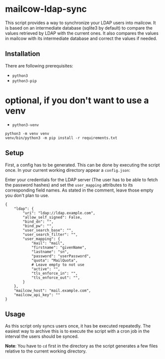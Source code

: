 # mailcow-ldap-sync

This script provides a way to synchronize your LDAP users into mailcow. It is based on an intermediate database (sqlite3 by default) to compare the values retrieved by LDAP with the current ones.
It also compares the values in mailcow with its intermediate database and correct the values if needed.

## Installation

There are following prerequisites:
- `python3`
- `python3-pip`

# optional, if you don't want to use a venv
- `python3-venv`

```
python3 -m venv venv
venv/bin/python3 -m pip install -r requirements.txt
```
## Setup

First, a config has to be generated. This can be done by executing the script once. 
In your current working directory appear a `config.json`:

Enter your credentials for the LDAP server (The user has to be able to fetch the password hashes) and set the `user_mapping` attributes to its corresponding field names. As stated in the comment, leave those empty you don't plan to use. 

```
{
    "ldap": {
        "uri": "ldap://ldap.example.com",
        "allow_self_signed": False,
        "bind_dn": "",
        "bind_pw": "",
        "user_search_base": "",
        "user_search_filter": "",
        "user_mapping": {
            "mail": "mail",
            "firstname": "givenName",
            "lastname": "sn",
            "password": "userPassword",
            "quota": "MailQuota",
            # Leave empty to not use
            "active": "",
            "tls_enforce_in": "",
            "tls_enforce_out": "",
        }
    },
    "mailcow_host": "mail.example.com",
    "mailcow_api_key": ""
}
```

## Usage

As this script only syncs users once, it has be executed repeatedly.
The easiest way to archive this is to execute the script with a cron job in the interval the users should be synced.

**Note**:
You have to `cd` first in the directory as the script generates a few files relative to the current working directory.


